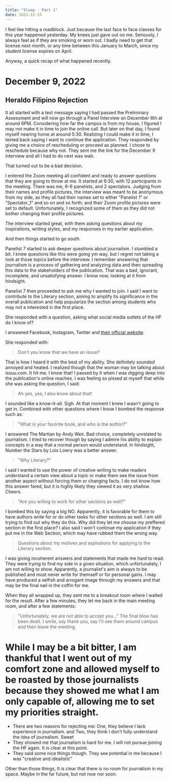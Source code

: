 ```yaml
---
title: "Slump - Part 1"
date: 2022-12-15
---
```


I feel like hitting a roadblock. Just because the last face to face classes for this year happened yesterday. My knees just gave out on me. Seriously, I always feel as if they are smoking or worn out. I badly need to get that license next month, or any time between this January to March, since my student license expires on April.

Anyway, a quick recap of what happened recently.

# December 9, 2022
## Heraldo Filipino Rejection

It all started with a text message saying I had passed the Preliminary Assessment and will now go through a Panel Interview on December 6th at around 6PM. Considering how far the campus is from my house, I figured I may not make it in time to join the online call. But later on that day, I found myself nearing home at around 5:30. Realizing I could make it in time, I texted back saying I want to continue the application. They responded by giving me a choice of rescheduling or proceed as planned. I chose to reschedule because why not. They sent me the link for the December 9 interview and all I had to do next was wait.

That turned out to be a bad decision.

I entered the Zoom meeting all confident and ready to answer questions that they are going to throw at me. It started at 6:30, with 12 participants in the meeting. There was me, 6-9 panelists, and 2 spectators. Judging from their names and profile pictures, the interview was meant to be anonymous from my side, as they all had their names set to either "Panelist 1" or "Spectator_1" and so on and so forth; and their Zoom profile pictures were set to default. Unfortunately, I recognized some of them as they did not bother changing their profile pictures. 

The interview started great, with them asking questions about my inspirations, writing styles, and my responses in my earlier application.

And then things started to go south.

Panelist 7 started to ask deeper questions about journalism. I stumbled a bit. I knew questions like this were going ym way, but I regret not taking a look at those topics before the interview. I remember answering that journalism is a process of gathering and analyzing data and then spreading this data to the stakeholders of the publication. That was a bad, ignorant, incomplete, and unsatisfying answer. I know now, looking at it from hindsight. 

Panelist 7 then proceeded to ask me why I wanted to join. I said I want to contribute to the Literary section, aiming to amplify its significance in the overall publication and help popularize the section among students who may not e interested in the first place.

She responded with a question, asking what social media outlets of the HF do I know of?

I answered Facebook, Instagram, Twitter and [their official website](https://heraldofilipino.com/). 

She responded with:

> Don't you know that we have an issue?

That is how I heard it with the best of my ability. She definitely sounded annoyed and heated. I realized though that the woman may be talking about issuu.com.  It hit me. I know that! I passed by it when I was digging deep into the publication's online reaches. I was feeling so pissed at myself that while she was asking the question, I said:

> Ah yes, yes, I also know about that!

I sounded like a know-it-all. Sigh. At that moment I knew I wasn't going to get in. Combined with other questions where I know I bombed the response such as:

> "What is your favorite book, and who is the author?"
   
I answered The Martian by Andy Weir. Bad choice, completely unrelated to journalism. I tried to recover though by saying I admire his ability to explain concepts in a way that a normal person would understand. In hindsight, Number the Stars by Lois Lowry was a better answer.

> "Why Literary?"

I said I wanted to use the power of creative writing to make readers understand a certain view about a topic or make them see the issue from another aspect without forcing them or changing facts. I do not know how this answer fared, but it is highly likely they viewed it as very shallow. Cheers.

> "Are you willing to work for other sections as well?"

I bombed this by saying a big NO. Apparently, it is favorable for them to have authors write for or do other tasks for other sections as well. I am still trying to find out why they do this. Why did they let me choose my preffered section in the first place? I also said I won't continue my application if they put me in the Web Section, which may have rubbed them the wrong way.

> Questions about my motives and aspirations for applying to the Literary section.

I was giving incoherent answers and statements that made me hard to read. They were trying to find my side in a given situation, which unfortunately, I am not willing to show. Apparently, a journalist's aim is always to be published and must never write for themself or for personal gains. I may have produced a selfish and arrogant image through my answers and that may be the final nail in the coffin for me.

When they all wrapped up, they sent me to a breakout room where I waited for the result. After a few minutes, they let me back in the main meeting room, and after a few statements:

> "Unfortunately, we are not able to accept you..."
    The final blow has been dealt. I smile, say thank you, say I'll see them around campus and then leave the meeting. 

# While I may be a bit bitter, I am thankful that I went out of my comfort zone and allowed myself to be roasted by those journalists because they showed me what I am only capable of, allowing me to set my priorities straight.
- There are two reasons for rejecting me: One, they believe I lack experience in journalism. and Two, they think I don't fully understand the idea of journalism. Sweet
- They showed me that journalism is hard for me. I will not pursue joining the HF again. It is clear at this point. 
- They said some nice things though. They see potential in me because I was "creative and idealistic"

Other than those things, It is clear that there is no room for journalism in my space. Maybe in the far future, but not now nor soon.



